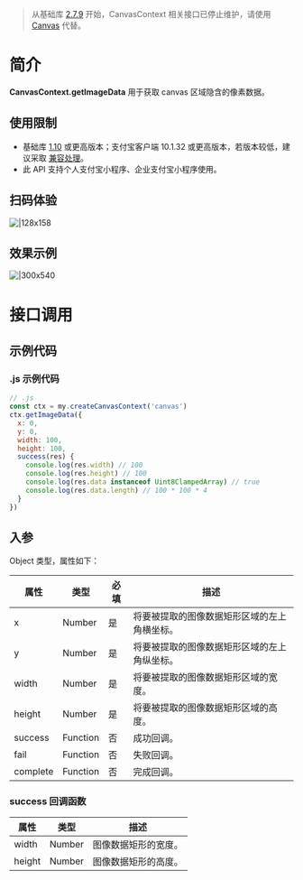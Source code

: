 > 从基础库 [2.7.9](https://opendocs.alipay.com/mini/framework/lib-upgrade-v2) 开始，CanvasContext 相关接口已停止维护，请使用 [Canvas](https://opendocs.alipay.com/mini/01vzqv) 代替。


# 简介
**CanvasContext.getImageData** 用于获取 canvas 区域隐含的像素数据。

## 使用限制

- 基础库 [1.10](https://opendocs.alipay.com/mini/framework/lib) 或更高版本；支付宝客户端 10.1.32 或更高版本，若版本较低，建议采取 [兼容处理](/mini/framework/compatibility)。
- 此 API 支持个人支付宝小程序、企业支付宝小程序使用。

## 扫码体验
![|128x158](https://cdn.nlark.com/yuque/0/2021/png/179989/1624875262323-a2da64b8-2ae9-42b6-8d6d-860494551aa8.png#align=left&display=inline&height=158&margin=%5Bobject%20Object%5D&name=1.png&originHeight=158&originWidth=128&size=17896&status=done&style=stroke&width=128)

## 效果示例
![|300x540](https://cdn.nlark.com/yuque/0/2021/gif/179989/1624875269708-3bcaa53a-927a-44cb-b0f0-700097723898.gif#align=left&display=inline&height=540&margin=%5Bobject%20Object%5D&name=2.gif&originHeight=540&originWidth=300&size=1429075&status=done&style=stroke&width=300)

# 接口调用

## 示例代码

### .js 示例代码
```javascript
// .js
const ctx = my.createCanvasContext('canvas')
ctx.getImageData({
  x: 0,
  y: 0,
  width: 100,
  height: 100,
  success(res) {
    console.log(res.width) // 100
    console.log(res.height) // 100
    console.log(res.data instanceof Uint8ClampedArray) // true
    console.log(res.data.length) // 100 * 100 * 4
  }
})
```

## 入参
Object 类型，属性如下：

| **属性** | **类型** | **必填** | **描述** |
| --- | --- | --- | --- |
| x | Number | 是 | 将要被提取的图像数据矩形区域的左上角横坐标。 |
| y | Number | 是 | 将要被提取的图像数据矩形区域的左上角纵坐标。 |
| width | Number | 是 | 将要被提取的图像数据矩形区域的宽度。 |
| height | Number | 是 | 将要被提取的图像数据矩形区域的高度。 |
| success | Function | 否 | 成功回调。 |
| fail | Function | 否 | 失败回调。 |
| complete | Function | 否 | 完成回调。 |


### success 回调函数
| **属性** | **类型** | **描述** |
| --- | --- | --- |
| width | Number | 图像数据矩形的宽度。 |
| height | Number | 图像数据矩形的高度。 |

